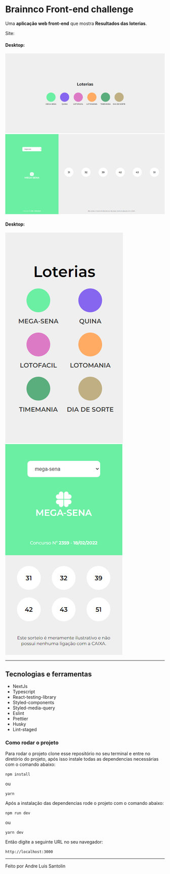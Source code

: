 # Brainnco Front-end challenge

Uma **aplicação web front-end** que mostra **Resultados das loterias**.

Site: 

#### Desktop:

![Desktop home]('./../public/desktop-home.png)
![Desktop concurso]('./../public/desktop-concurso.png)

#### Desktop:

![Mobile home](./public/mobile-home.png)
![Mobile concurso]('./../public/mobile-concurso.png)

---
## Tecnologias e ferramentas

- NextJs
- Typescript
- React-testing-library
- Styled-components
- Styled-media-query
- Eslint
- Prettier
- Husky
- Lint-staged



### Como rodar o projeto

Para rodar o projeto clone esse repositório no seu terminal e entre no diretório do projeto, após isso instale todas as dependencias necessárias com o comando abaixo:

```
npm install
```
ou
```
yarn
```

Após a instalação das dependencias rode o projeto com o comando abaixo:

```
npm run dev
```
ou
```
yarn dev
```

Então digite a seguinte URL no seu navegador:

```
http://localhost:3000
```

---

Feito por Andre Luis Santolin
